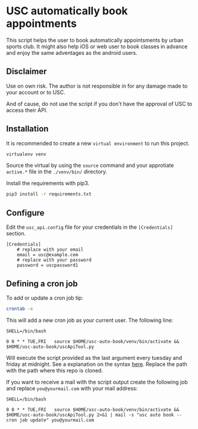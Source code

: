 # USC automatically book appointments

This script helps the user to book automatically appointsments by urban sports club. 
It might also help iOS or web user to book classes in advance and enjoy the same adventages as the android users.

## Disclaimer
Use on own risk. The author is not responsible in for any damage made to your account or to USC. 

And of cause, do not use the script if you don't have the approval of USC to access their API.

## Installation

It is recommended to create a new `virtual environment` to run this project. 

```bash
virtualenv venv
```

Source the virtual by using the `source` command and your approtiate `active.*` file in the `./venv/bin/` directory.

Install the requirements with pip3. 

```bash
pip3 install -r requirements.txt
``` 

## Configure

Edit the `usc_api.config` file for your credentials in the `[Credentials]` section. 

```
[Credentials]
	# replace with your email
	email = usc@example.com
	# replace with your password
	password = uscpassword1
```

## Defining a cron job

To add or update a cron job tip:
```bash
crontab -e
```

This will add a new cron job as your current user. 
The following line:

```
SHELL=/bin/bash

0 0 * * TUE,FRI   source $HOME/usc-auto-book/venv/bin/activate && $HOME/usc-auto-book/uscApiTool.py

```

Will execute the script provided as the last argument every tuesday and friday at midnight.
See a explanation on the syntax [here](https://crontab.guru/#0_0_*_*_TUE,FRI). Replace the path with the path where this repo is cloned.

If you want to receive a mail with the script output create the following job and replace `you@yourmail.com` with your mail address:

```
SHELL=/bin/bash

0 0 * * TUE,FRI   source $HOME/usc-auto-book/venv/bin/activate && $HOME/usc-auto-book/uscApiTool.py 2>&1 | mail -s "usc auto book -- cron job update" you@yourmail.com
```

